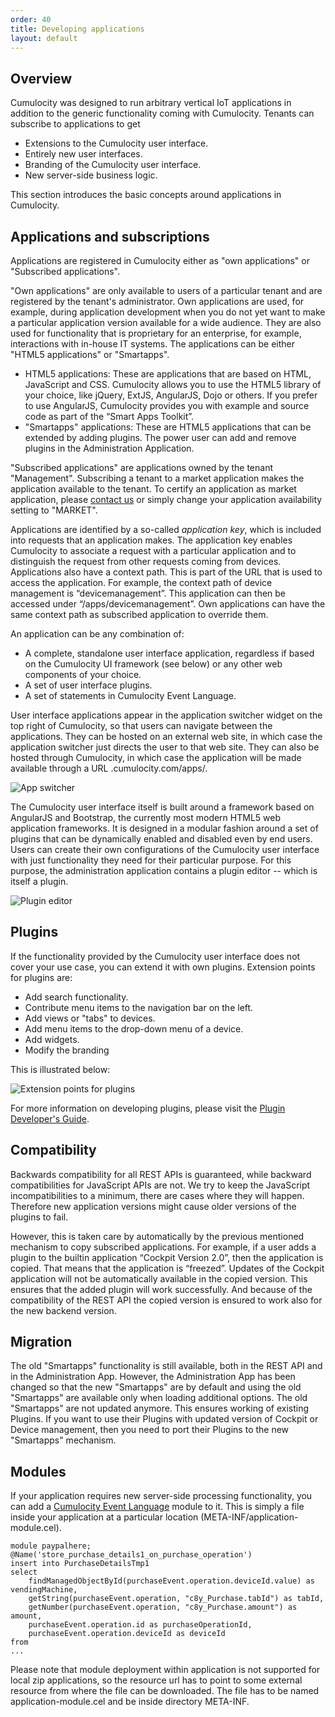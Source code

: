 ```yaml
---
order: 40
title: Developing applications
layout: default
---
```

## Overview

Cumulocity was designed to run arbitrary vertical IoT applications in addition to the generic functionality coming with Cumulocity. Tenants can subscribe to applications to get

* Extensions to the Cumulocity user interface.
* Entirely new user interfaces.
* Branding of the Cumulocity user interface.
* New server-side business logic.

This section introduces the basic concepts around applications in Cumulocity.

## Applications and subscriptions 

Applications are registered in Cumulocity either as "own applications" or "Subscribed applications". 

"Own applications" are only available to users of a particular tenant and are registered by the tenant's administrator. Own applications are used, for example, during application development when you do not yet want to make a particular application version available for a wide audience. They are also used for functionality that is proprietary for an enterprise, for example, interactions with in-house IT systems. The applications can be either "HTML5 applications" or "Smartapps".

- HTML5 applications: These are applications that are based on HTML, JavaScript and CSS. Cumulocity allows you to use the HTML5 library of your choice, like jQuery, ExtJS, AngularJS, Dojo or others. If you prefer to use AngularJS, Cumulocity provides you with example and source code as part of the “Smart Apps Toolkit”.
- "Smartapps" applications: These are HTML5 applications that can be extended by adding plugins. The power user can add and remove plugins in the Administration Application.

"Subscribed applications" are applications owned by the tenant "Management". Subscribing a tenant to a market application makes the application available to the tenant. To certify an application as market application, please [contact us](mailto:info@cumulocity.com) or simply change your application availability setting to "MARKET". 

Applications are identified by a so-called *application key*, which is included into requests that an application makes. The application key enables Cumulocity to associate a request with a particular application and to distinguish the request from other requests coming from devices. Applications also have a context path. This is part of the URL that is used to access the application. For example, the context path of device management is “devicemanagement”. This application can then be accessed under “/apps/devicemanagement”. Own applications can have the same context path as subscribed application to override them.

 An application can be any combination of:
* A complete, standalone user interface application, regardless if based on the Cumulocity UI framework
(see below) or any other web components of your choice.
* A set of user interface plugins.
* A set of statements in Cumulocity Event Language.

User interface applications appear in the application switcher widget on the top right of Cumulocity, so
that users can navigate between the applications. They can be hosted on an external web site, in which
case the application switcher just directs the user to that web site. They can also be hosted through
Cumulocity, in which case the application will be made available through a URL
<tenant>.cumulocity.com/apps/<application>.

![App switcher](/guides/concepts-guide/appswitcher.png)

The Cumulocity user interface itself is built around a framework based on AngularJS and Bootstrap, the currently most modern HTML5 web application frameworks. It is designed in a modular fashion around a set of plugins that can be dynamically enabled and disabled even by end users. Users can create their own configurations of the Cumulocity user interface with just functionality they need for their particular purpose. For this purpose, the administration application contains a plugin editor -- which is itself a plugin.

![Plugin editor](/guides/users-guide/plugins.png)

## Plugins

If the functionality provided by the Cumulocity user interface does not cover your use case, you can extend it with own plugins. Extension points for plugins are:

* Add search functionality.
* Contribute menu items to the navigation bar on the left. 
* Add views or "tabs" to devices. 
* Add menu items to the drop-down menu of a device. 
* Add widgets.
* Modify the branding

This is illustrated below:

![Extension points for plugins](/guides/concepts-guide/extensionpoints.png)

For more information on developing plugins, please visit the [Plugin Developer's Guide](/guides/web/introduction).

## Compatibility

Backwards compatibility for all REST APIs is guaranteed, while backward compatibilities for JavaScript APIs are not. We try to keep the JavaScript incompatibilities to a minimum, there are cases where they will happen. Therefore new application versions might cause older versions of the plugins to fail.

However, this is taken care by automatically by the previous mentioned mechanism to copy subscribed applications. For example, if a user adds a plugin to the builtin application “Cockpit Version 2.0”, then the application is copied. That means that the application is “freezed”. Updates of the Cockpit application will not be automatically available in the copied version. This ensures that the added plugin will work successfully. And because of the compatibility of the REST API the copied version is ensured to work also for the new backend version.

## Migration

The old "Smartapps" functionality is still available, both in the REST API and in the
Administration App. However, the Administration App has been changed so that the new "Smartapps" are by default and using the old "Smartapps" are available only when loading additional options. The old "Smartapps" are not updated anymore. This ensures working of existing Plugins. If you want to use their Plugins with updated version of Cockpit or Device management, then you need to port their Plugins to the new "Smartapps" mechanism.



## Modules

If your application requires new server-side processing functionality, you can add a [Cumulocity Event Language](/guides/reference/real-time-statements) module to it. This is simply a file inside your application at a particular location (META-INF/application-module.cel).

	module paypalhere;
	@Name('store_purchase_details1_on_purchase_operation')
	insert into PurchaseDetailsTmp1
	select
	    findManagedObjectById(purchaseEvent.operation.deviceId.value) as vendingMachine,
	    getString(purchaseEvent.operation, "c8y_Purchase.tabId") as tabId,
	    getNumber(purchaseEvent.operation, "c8y_Purchase.amount") as amount,
	    purchaseEvent.operation.id as purchaseOperationId,
	    purchaseEvent.operation.deviceId as deviceId
	from
	...

Please note that module deployment within application is not supported for local zip applications, so the resource url has to point to some external resource from where the file can be downloaded. The file has to be named application-module.cel and be inside directory META-INF.
